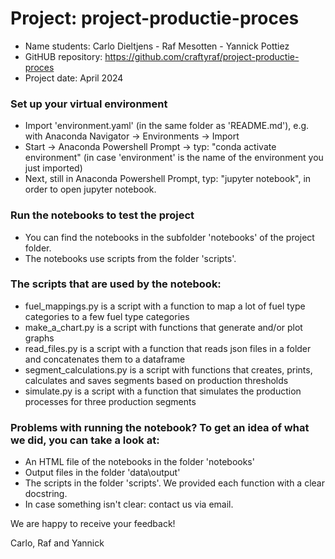 # Project: project-productie-proces
- Name students: Carlo Dieltjens - Raf Mesotten - Yannick Pottiez
- GitHUB repository: https://github.com/craftyraf/project-productie-proces
- Project date: April 2024

### Set up your virtual environment
- Import 'environment.yaml' (in the same folder as 'README.md'), e.g. with Anaconda Navigator -> Environments -> Import
- Start -> Anaconda Powershell Prompt -> typ: "conda activate environment" (in case 'environment' is the name of the environment you just imported)
- Next, still in Anaconda Powershell Prompt, typ: "jupyter notebook", in order to open jupyter notebook.

### Run the notebooks to test the project
- You can find the notebooks in the subfolder 'notebooks' of the project folder.
- The notebooks use scripts from the folder 'scripts'.

### The scripts that are used by the notebook:
- fuel_mappings.py is a script with a function to map a lot of fuel type categories to a few fuel type categories
- make_a_chart.py is a script with functions that generate and/or plot graphs
- read_files.py is a script with a function that reads json files in a folder and concatenates them to a dataframe
- segment_calculations.py is a script with functions that creates, prints, calculates and saves segments based on production thresholds
- simulate.py is a script with a function that simulates the production processes for three production segments

### Problems with running the notebook? To get an idea of what we did, you can take a look at:
- An HTML file of the notebooks in the folder 'notebooks'
- Output files in the folder 'data\output'
- The scripts in the folder 'scripts'. We provided each function with a clear docstring.
- In case something isn't clear: contact us via email.

We are happy to receive your feedback!

Carlo, Raf and Yannick

